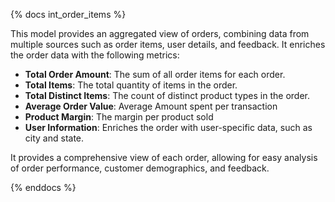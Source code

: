 {% docs int_order_items %}

This model provides an aggregated view of orders, combining data from multiple sources such as order items, user details, and feedback. It enriches the order data with the following metrics:
- **Total Order Amount**: The sum of all order items for each order.
- **Total Items**: The total quantity of items in the order.
- **Total Distinct Items**: The count of distinct product types in the order.
- **Average Order Value**: Average Amount spent per transaction
- **Product Margin**: The margin per product sold
- **User Information**: Enriches the order with user-specific data, such as city and state.

It provides a comprehensive view of each order, allowing for easy analysis of order performance, customer demographics, and feedback.

{% enddocs %}